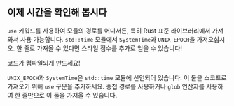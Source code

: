 ## 이제 시간을 확인해 봅시다

`use` 키워드를 사용하여 모듈의 경로를 어디서든, 특히 Rust 표준 라이브러리에서 가져와서 사용 가능합니다. `std::time` 모듈에서 `SystemTime`과 `UNIX_EPOCH`을 가져오십시오. 한 줄로 가져올 수 있다면 스타일 점수를 추가로 얻을 수 있습니다!

코드가 컴파일되게 만드세요! 

<div class="hint">

`UNIX_EPOCH`과 `SystemTime`은 `std::time` 모듈에 선언되어 있습니다. 이 둘을 스코프로 가져오기 위해 `use` 구문을 추가하세요. 중첩 경로를 사용하거나 `glob` 연산자를 사용하여 한 줄만으로 이 둘을 가져올 수 있습니다.

</div>